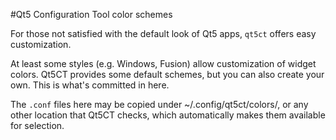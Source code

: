 #Qt5 Configuration Tool color schemes

For those not satisfied with the default look of Qt5 apps, `qt5ct` offers
easy customization.

At least some styles (e.g. Windows, Fusion) allow customization of widget
colors. Qt5CT provides some default schemes, but you can also create your
own. This is what's committed in here.

The `.conf` files here may be copied under ~/.config/qt5ct/colors/, or any
other location that Qt5CT checks, which automatically makes them available
for selection.
